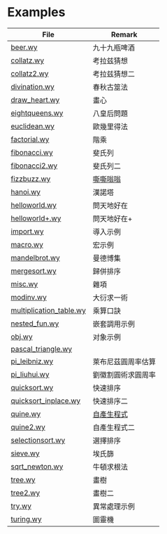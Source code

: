 <!-- GENERATED FILE, DO NOT MODIFY-->
# Examples

| File                                   | Remark                    |
| -------------------------------------- | ------------------------- |
| [beer.wy](beer.wy)                     | 九十九瓶啤酒              |
| [collatz.wy](collatz.wy)               | 考拉兹猜想                |
| [collatz2.wy](collatz2.wy)             | 考拉兹猜想二              |
| [divination.wy](divination.wy)         | 春秋古筮法                |
| [draw_heart.wy](draw_heart.wy)         | 畫心                      |
| [eightqueens.wy](eightqueens.wy)       | 八皇后問題                |
| [euclidean.wy](euclidean.wy)           | 歐幾里得法                |
| [factorial.wy](factorial.wy)           | 階乘                      |
| [fibonacci.wy](fibonacci.wy)           | 斐氏列                    |
| [fibonacci2.wy](fibonacci2.wy)         | 斐氏列二                  |
| [fizzbuzz.wy](fizzbuzz.wy)             | [嘶嘶嗡嗡][1]             |
| [hanoi.wy](hanoi.wy)                   | 漢諾塔                    |
| [helloworld.wy](helloworld.wy)         | 問天地好在                |
| [helloworld+.wy](helloworld+.wy)       | 問天地好在+               |
| [import.wy](import.wy)                 | 導入示例                  |
| [macro.wy](macro.wy)                   | 宏示例                    |
| [mandelbrot.wy](mandelbrot.wy)         | 曼德博集                  |
| [mergesort.wy](mergesort.wy)           | 歸併排序                  |
| [misc.wy](misc.wy)                     | 雜項                      |
| [modinv.wy](modinv.wy)                 | 大衍求一術                |
| [multiplication_table.wy](multiplication_table.wy)  | 乘算口訣     |
| [nested_fun.wy](nested_fun.wy)         | 嵌套調用示例              |
| [obj.wy](obj.wy)                       | 对象示例                  |
| [pascal_triangle.wy](pascal_triangle.wy)  |                        |
| [pi_leibniz.wy](pi_leibniz.wy)         | 萊布尼茲圓周率估算        |
| [pi_liuhui.wy](pi_liuhui.wy)           | 劉徽割圓術求圓周率        |
| [quicksort.wy](quicksort.wy)           | 快速排序                  |
| [quicksort_inplace.wy](quicksort_inplace.wy)  | 快速排序二         |
| [quine.wy](quine.wy)                   | [自產生程式][2]           |
| [quine2.wy](quine2.wy)                 | 自產生程式二              |
| [selectionsort.wy](selectionsort.wy)   | 選擇排序                  |
| [sieve.wy](sieve.wy)                   | 埃氏篩                    |
| [sqrt_newton.wy](sqrt_newton.wy)       | 牛頓求根法                |
| [tree.wy](tree.wy)                     | 畫樹                      |
| [tree2.wy](tree2.wy)                   | 畫樹二                    |
| [try.wy](try.wy)                       | 異常處理示例              |
| [turing.wy](turing.wy)                 | 圖靈機                    |

[1]: https://en.wikipedia.org/wiki/Fizz_buzz
[2]: https://zh.wikipedia.org/wiki/自產生程式
